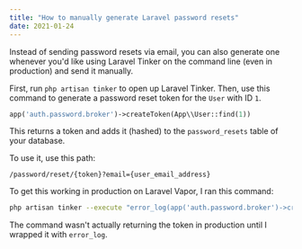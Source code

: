 ```yaml
---
title: "How to manually generate Laravel password resets"
date: 2021-01-24
---
```

Instead of sending password resets via email, you can also generate one whenever you'd like using Laravel Tinker on the command line (even in production) and send it manually.

First, run `php artisan tinker` to open up Laravel Tinker. Then, use this command to generate a password reset token for the `User` with ID `1`.

```php
app('auth.password.broker')->createToken(App\\User::find(1))
```

This returns a token and adds it (hashed) to the `password_resets` table of your database.

To use it, use this path:

```
/password/reset/{token}?email={user_email_address}
```

To get this working in production on Laravel Vapor, I ran this command:

```bash
php artisan tinker --execute "error_log(app('auth.password.broker')->createToken(App\\User::find(1)))"
```

The command wasn't actually returning the token in production until I wrapped it with `error_log`.

